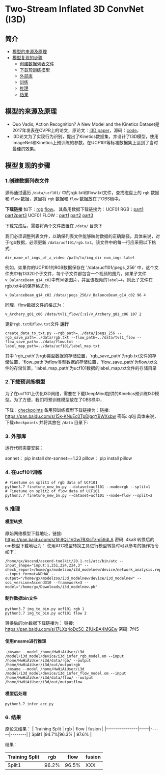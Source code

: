 # Two-Stream Inflated 3D ConvNet (I3D)

## 简介

* [模型的来源及原理](#模型的来源及原理)
* [模型复现的步骤](#模型复现的步骤)
  * [创建数据列表文件](#创建数据列表文件)
  * [下载预训练模型](#下载预训练模型)
  * [外部库](#外部库)
  * [训练](#训练)
  * [推理](#推理)  
  * [结果](#结果)


## 模型的来源及原理

- Quo Vadis, Action Recognition? A New Model and the Kinetics Dataset是2017年发表在CVPR上的论文，原论文：[I3D paper](http://openaccess.thecvf.com/content_cvpr_2017/papers/Carreira_Quo_Vadis_Action_CVPR_2017_paper.pdf)，源码：[code](https://github.com/USTC-Video-Understanding/I3D_Finetune)。
- I3D论文为了实现行为识别，提出了Kinetics数据集，并设计了I3D模型，使用ImageNet和Kinetics上预训练的参数，在UCF101等标准数据集上达到了当时最佳的效果。

## 模型复现的步骤

### 1.创建数据列表文件
源码通过遍历 `/data/ucf101/` 中的rgb.txt和flow.txt文件，查找磁盘上的 `rgb` 数据和 `flow` 数据，这里将 `rgb` 数据和 `flow` 数据放在了OBS桶中。

 **下载链接** 如下：[rgb](https://i3d-ucf101.obs.cn-north-4.myhuaweicloud.com/jepgs_256.zip) [flow](https://i3d-ucf101.obs.cn-north-4.myhuaweicloud.com/ucf101_tv1_flow.zip)。
其备用数据下载链接为：UCF01 RGB：[part1](http://ftp.tugraz.at/pub/feichtenhofer/tsfusion/data/ucf101_jpegs_256.zip.001) 
[part2](http://ftp.tugraz.at/pub/feichtenhofer/tsfusion/data/ucf101_jpegs_256.zip.002)[part3](http://ftp.tugraz.at/pub/feichtenhofer/tsfusion/data/ucf101_jpegs_256.zip.003)
UCF01 FLOW：[part1](http://ftp.tugraz.at/pub/feichtenhofer/tsfusion/data/ucf101_tvl1_flow.zip.001) [part2](http://ftp.tugraz.at/pub/feichtenhofer/tsfusion/data/ucf101_tvl1_flow.zip.002) [part3](http://ftp.tugraz.at/pub/feichtenhofer/tsfusion/data/ucf101_tvl1_flow.zip.003)

下载完成后，需要将两个文件放置在 `/data/` 目录下


我们必须调整列表文件，以确保列表文件能够映射数据的正确路径。具体来说，对于rgb数据，必须更新 `/data/ucf101/rgb.txt`。该文件中的每一行应采用以下格式:

```
dir_name_of_imgs_of_a_video /path/to/img_dir num_imgs label 
```

例如，如果你的UCF101的RGB数据保存在 '/data/ucf101/jpegs_256' 中，这个文件夹中有13320个子文件，每个子文件都包含一个视频的图片。如果子文件 `v_BalanceBeam_g14_c02`中有`96`张图片，并且该视频的`label=4`，则此子文件在rgb.txt中的保存格式为:

```
v_BalanceBeam_g14_c02 /data/jpegs_256/v_BalanceBeam_g14_c02 96 4
```

同理，flow数据文件的格式为：

```
v_Archery_g01_c06 /data/tvl1_flow/{:s}/v_Archery_g01_c06 107 2
```
更新`rgb.txt和flow.txt`文件 **运行**  

```
create_data_to_txt.py --rgb_path=../data/jpegs_256 --rgb_save_path=../data/rgb.txt --flow_path=../data/tvl1_flow --flow_save_path=../data/flow.txt --label_map_path=../data/ucf101/label_map.txt
```
其中 'rgb_path'为rgb类型数据的存储位置，'rgb_save_path'为rgb.txt文件的存储位置，'flow_path'为flow类型数据的存储位置，'flow_save_path'为flow.txt文件的存储位置，'label_map_path'为ucf101数据的label_map.txt文件的存储目录


### 2.下载预训练模型
为了在ucf101上优化I3D网络，需要在下载DeepMind提供的Kinetics预训练I3D模型。为了方便，我们将预训练模型放在了OBS桶中，

下载：[checkpoints](https://i3d-ucf101.obs.cn-north-4.myhuaweicloud.com/checkpoints.zip) 
备用预训练模型下载链接为：链接: https://pan.baidu.com/s/15k-KNuEc0TpDlgqYBWXxbw  密码: q0jj
具体来说，下载`checkpoints` 并将其放在 `/data` 目录下:

### 3. 外部库

运行代码需要安装：

sonnet： pip install dm-sonnet==1.23
pillow： pip install pillow

### 4. 在ucf101训练

```
# Finetune on split1 of rgb data of UCF101
python3.7 finetune_new_bn.py --dataset=ucf101 --mode=rgb --split=1
# Finetune on split2 of flow data of UCF101
python3.7 finetune_new_bn.py --dataset=ucf101 --mode=flow --split=2 
```
### 5.推理

#### 模型转换
原始网络模型下载地址，链接: https://pan.baidu.com/s/1ih8QL1VGw7BXIcTzm59dLA  密码: 4ka8
转换后的om模型下载地址为：
使用ATC模型转换工具进行模型转换时可以参考的操作指令如下：

```
/home/gx/Ascend/ascend-toolkit/20.1.rc1/atc/bin/atc --input_shape="input:1,251,224,224,3" --check_report=/home/gx/modelzoo/i3d_modelnew/device/network_analysis.report --input_format=NDHWC --output="/home/gx/modelzoo/i3d_modelnew/device/i3d_modelnew" --soc_version=Ascend310 --framework=3 --model="/home/gx/Downloads/i3d_modelnew.pb"
```
#### 制作数据bin文件

```
python3.7 img_to_bin.py ucf101 rgb 1
python3.7 img_to_bin.py ucf101 flow 2
```
转换后的bin数据下载链接为：
链接: https://pan.baidu.com/s/17LXq4oDc5C_Z1UkBA4MGEw  密码: 7f45

#### 使用msame进行推理

```
./msame --model /home/HwHiAiUser/i3d /model/i3d_model/device/i3d_infer_rgb_model.om --input /home/HwHiAiUser/i3d/data/rgb/ --output /home/HwHiAiUser/i3d/out/outputrgb
./msame --model /home/HwHiAiUser/i3d /model/i3d_model/device/i3d_infer_flow_model.om --input /home/HwHiAiUser/i3d/data/flow/ --output /home/HwHiAiUser/i3d/out/outputflow

```

#### 模型后处理


```
python3.7 infer_acc.py
```



### 6. 结果
原论文结果：
| Training Split | rgb | flow | fusion |
|----------------|-----|------|--------|
|     Split1     |94.7%|96.3% | 97.6%  |

结果：

| Training Split | rgb | flow | fusion |
|----------------|-----|------|--------|
|     Split1     |96.2%|96.5% |  XXX   |

